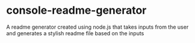 # console-readme-generator
A readme generator created using node.js that takes inputs from the user and generates a stylish readme file based on the inputs
